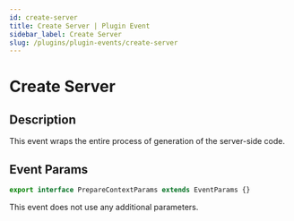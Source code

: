 ```yaml
---
id: create-server
title: Create Server | Plugin Event
sidebar_label: Create Server
slug: /plugins/plugin-events/create-server
---
```


# Create Server

## Description

This event wraps the entire process of generation of the server-side code.

## Event Params

```javascript
export interface PrepareContextParams extends EventParams {}
```

This event does not use any additional parameters.
